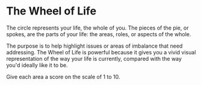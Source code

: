 # The Wheel of Life
 
The circle represents your life, the whole of you. The pieces of the pie, or spokes, are the parts of your life: the areas, roles, or aspects of the whole.  

The purpose is to help highlight issues or areas of imbalance that need addressing. The Wheel of Life is powerful because it gives you a vivid visual representation of the way your life is currently, compared with the way you'd ideally like it to be. 

Give each area a score on the scale of 1 to 10. 
